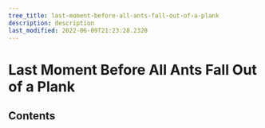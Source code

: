 ```yaml
---
tree_title: last-moment-before-all-ants-fall-out-of-a-plank
description: description
last_modified: 2022-06-09T21:23:28.2328
---
```


# Last Moment Before All Ants Fall Out of a Plank

## Contents
